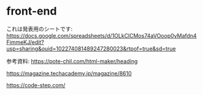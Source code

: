 # front-end

これは発表用のシートです:
https://docs.google.com/spreadsheets/d/1OLkClCMos74aVOoop0yMafdn4FjmmeKJ/edit?usp=sharing&ouid=102274081489247280023&rtpof=true&sd=true

参考資料:
https://pote-chil.com/html-maker/heading

https://magazine.techacademy.jp/magazine/8610

https://code-step.com/


